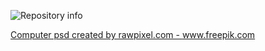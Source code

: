 ![Repository info](https://github.com/JeanCDev/Saboroso-Restaurant/blob/Readme/Web%201920%20%E2%80%93%201.png)

<a href='https://www.freepik.com/psd/computer'>Computer psd created by rawpixel.com - www.freepik.com</a>
